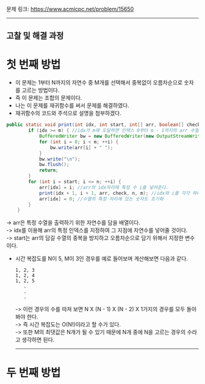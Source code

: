 문제 링크: https://www.acmicpc.net/problem/15650
- - -
## 고찰 및 해결 과정
# 첫 번째 방법  
- 이 문제는 1부터 N까지의 자연수 중 M개를 선택해서 중복없이 오름차순으로 숫자를 고르는 방법이다.  
- 즉 이 문제는 조합의 문제이다.  
- 나는 이 문제를 재귀함수를 써서 문제를 해결하였다.    
- 재귀함수의 코드와 주석으로 설명을 첨부하겠다.  
```JAVA
public static void print(int idx, int start, int[] arr, boolean[] check, int n, int m) throws IOException {
        if (idx >= m) { //idx가 m에 도달하면 인덱스 0부터 m - 1까지의 arr 수열 내용을 모두 출력을 한다. 
            BufferedWriter bw = new BufferedWriter(new OutputStreamWriter(System.out));
            for (int i = 0; i < m; ++i) {
                bw.write(arr[i] + " ");
            }
            bw.write("\n");
            bw.flush();
            return;
        }
        for (int i = start; i <= n; ++i) {
            arr[idx] = i; //arr의 idx자리에 특정 수 i를 넣어준다.  
            print(idx + 1, i + 1, arr, check, n, m); //idx와 i를 각각 하나씩 올려가며 재귀호출을 진행  
            arr[idx] = 0; //수열의 특정 자리에 있는 숫자도 초기화  
        }
    }
```
  -> arr은 특정 수열을 출력하기 위한 자연수를 담을 배열이다.  
  -> idx를 이용해 arr의 특정 인덱스를 지정하여 그 지점에 자연수를 넣어줄 것이다.  
  -> start는 arr의 담길 수열의 중복을 방지하고 오름차순으로 담기 위해서 지정한 변수이다.  
- 시간 복잡도를 N이 5, M이 3인 경우를 예로 들어보며 계산해보면 다음과 같다.  
  ```
  1, 2, 3
  1, 2, 4
  1, 2, 5
     .
     .
     .
  ```
  -> 이런 경우의 수를 따져 보면 N X (N - 1) X (N - 2) X 1가지의 경우를 모두 돌아봐야 한다.  
  -> 즉 시간 복잡도는 O(N!)이라고 할 수가 있다.  
  -> 또한 M의 최댓값은 N개가 될 수 있기 때문에 N개 중에 N을 고르는 경우의 수라고 생각하면 된다.  
  - - -
# 두 번째 방법
